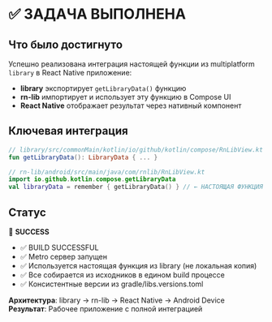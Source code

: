 # ✅ ЗАДАЧА ВЫПОЛНЕНА

## Что было достигнуто

Успешно реализована интеграция настоящей функции из multiplatform `library` в React Native приложение:

- **library** экспортирует `getLibraryData()` функцию
- **rn-lib** импортирует и использует эту функцию в Compose UI
- **React Native** отображает результат через нативный компонент

## Ключевая интеграция

```kotlin
// library/src/commonMain/kotlin/io/github/kotlin/compose/RnLibView.kt
fun getLibraryData(): LibraryData { ... }

// rn-lib/android/src/main/java/com/rnlib/RnLibView.kt
import io.github.kotlin.compose.getLibraryData
val libraryData = remember { getLibraryData() } // ← НАСТОЯЩАЯ ФУНКЦИЯ ИЗ LIBRARY
```

## Статус

🎉 **SUCCESS**

- ✅ BUILD SUCCESSFUL
- ✅ Metro сервер запущен
- ✅ Используется настоящая функция из library (не локальная копия)
- ✅ Все собирается из исходников в едином build процессе
- ✅ Консистентные версии из gradle/libs.versions.toml

**Архитектура**: library → rn-lib → React Native → Android Device
**Результат**: Рабочее приложение с полной интеграцией
